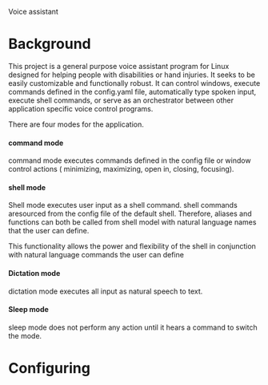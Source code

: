 Voice assistant
# Background 
This project is a general purpose voice assistant program for Linux  designed for  helping people with disabilities or hand injuries.  It seeks to be easily customizable  and functionally robust. It can control  windows, execute commands defined in the config.yaml  file,  automatically type spoken input, execute shell commands,  or serve as an orchestrator between other application specific voice control programs.

 There are four modes for the application.
 #### command mode
 command mode executes commands  defined in the config file or  window control actions ( minimizing, maximizing, open in, closing, focusing). 

 #### shell mode
 Shell mode executes user input as a shell command. shell commands aresourced from the config file of the default shell. Therefore, aliases and functions can both be called from shell model with natural language names that the user can define. 

This functionality allows the power and flexibility of the shell in conjunction with natural language commands the user can define
 
 #### Dictation mode
  dictation mode executes all input as natural speech to text. 

#### Sleep mode
 sleep mode  does not perform any action until it hears a command to switch the mode.

# Configuring
